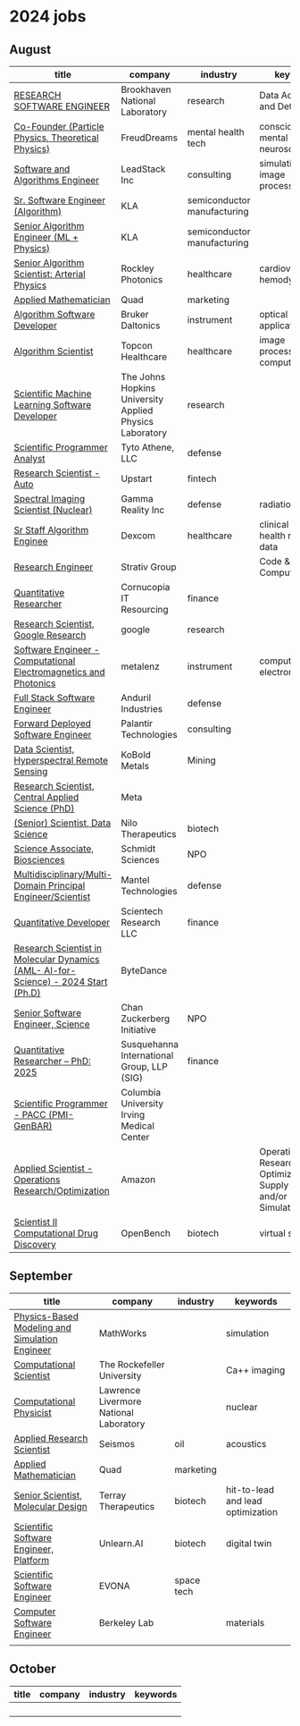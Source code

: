 # 2024 jobs

## August

| title | company | industry | keywords |
| ------------- | ------------- | ---- | --- |
|  [RESEARCH SOFTWARE ENGINEER](https://www.linkedin.com/jobs/search/?currentJobId=3999644511&keywords=brookhaven%20national%20laboratory&origin=BLENDED_SEARCH_RESULT_NAVIGATION_JOB_CARD&originToLandingJobPostings=3999644511%2C4012173063%2C4012169583)  | Brookhaven National Laboratory  | research | Data Acquisition and Detectors |
| [Co-Founder (Particle Physics, Theoretical Physics)](https://www.linkedin.com/jobs/view/4005383818/?refId=ZZH8KWGOSjq0gCRZDxTc8g%3D%3D&trackingId=ZZH8KWGOSjq0gCRZDxTc8g%3D%3D) | FreudDreams | mental health tech | consciousness, mental energy, neuroscience |
| [Software and Algorithms Engineer](https://www.linkedin.com/jobs/view/4010759201/)| LeadStack Inc | consulting | simulation, image processing |
|[Sr. Software Engineer (Algorithm)](https://www.linkedin.com/jobs/view/3960618941/?refId=60e0e2cd-c9de-4c15-be95-149c35e12357&trackingId=ZQuZb3flTIOL8mMEInPPDA%3D%3D&trk=flagship3_job_home_appliedjobs)| KLA| semiconductor manufacturing||
| [Senior Algorithm Engineer (ML + Physics)](https://www.linkedin.com/jobs/view/3959432398/?refId=60e0e2cd-c9de-4c15-be95-149c35e12357&trackingId=axpABvpMSfO4ulaQXt2cYA%3D%3D&trk=flagship3_job_home_appliedjobs)| KLA| semiconductor manufacturing||
|[Senior Algorithm Scientist: Arterial Physics](https://www.linkedin.com/jobs/view/3916264752/?refId=60e0e2cd-c9de-4c15-be95-149c35e12357&trackingId=U4rHZNf3Q82EAr75Vam18w%3D%3D&trk=flagship3_job_home_appliedjobs)|Rockley Photonics|healthcare|cardiovascular hemodynamics|
|[Applied Mathematician](https://www.linkedin.com/jobs/view/4009898167/?refId=ceba6bde-7286-4da0-a8db-6497d068c040&trackingId=i6ZroBKvSxKlzYvWvH75Lw%3D%3D&trk=flagship3_job_home_savedjobs)|Quad|marketing | |
|[Algorithm Software Developer](https://www.linkedin.com/jobs/view/3997178344/?refId=ceba6bde-7286-4da0-a8db-6497d068c040&trackingId=6EXnUPR5QCq1cxm0PmFFug%3D%3D&trk=flagship3_job_home_savedjobs)|Bruker Daltonics| instrument| optical applications|
|[Algorithm Scientist](https://www.linkedin.com/jobs/view/3996490766/?refId=ceba6bde-7286-4da0-a8db-6497d068c040&trackingId=YWw%2Fz2eVQl2eCPHewIYeVQ%3D%3D&trk=flagship3_job_home_savedjobs)| Topcon Healthcare| healthcare| image processing, computer vision|
|[Scientific Machine Learning Software Developer](https://www.linkedin.com/jobs/view/3996824227/?refId=ceba6bde-7286-4da0-a8db-6497d068c040&trackingId=fNcQ5WwWTmq21UFuazRB9Q%3D%3D&trk=flagship3_job_home_savedjobs)|The Johns Hopkins University Applied Physics Laboratory|research| |
|[Scientific Programmer Analyst](https://www.linkedin.com/jobs/view/3998140462/?refId=ceba6bde-7286-4da0-a8db-6497d068c040&trackingId=e1pTyKU1Q26t9F8VHVtHrA%3D%3D&trk=flagship3_job_home_savedjobs)|Tyto Athene, LLC|defense||
|[Research Scientist - Auto](https://www.linkedin.com/jobs/view/3992703991/?refId=ceba6bde-7286-4da0-a8db-6497d068c040&trackingId=oA33HX3ySSeSSuryY2F4hg%3D%3D&trk=flagship3_job_home_savedjobs)|Upstart|fintech||
|[Spectral Imaging Scientist (Nuclear)](https://www.linkedin.com/jobs/view/3876951346/?refId=ceba6bde-7286-4da0-a8db-6497d068c040&trackingId=IPbzv5OzQ5q5KS%2B5XQ2RKw%3D%3D&trk=flagship3_job_home_savedjobs)|Gamma Reality Inc|defense|radiation imaging|
|[Sr Staff Algorithm Enginee](https://www.linkedin.com/jobs/view/3995206934/?refId=ceba6bde-7286-4da0-a8db-6497d068c040&trackingId=qqGaXtIuSiugnvD7YQkxUA%3D%3D&trk=flagship3_job_home_savedjobs)|Dexcom|healthcare|clinical trial and health records data|
|[Research Engineer](https://www.linkedin.com/jobs/view/3994449752/?refId=ceba6bde-7286-4da0-a8db-6497d068c040&trackingId=0z8tepX6To%2BAmG3RS8jaAA%3D%3D&trk=flagship3_job_home_savedjobs)|Strativ Group||Code & Edge Computing|
|[Quantitative Researcher](https://www.linkedin.com/jobs/view/3991484785/?refId=eaf3e2c8-4aee-4863-bdde-2c1587c89ed8&trackingId=4AyNccstSNiIlbKc7krsyw%3D%3D)|Cornucopia IT Resourcing |finance||
|[Research Scientist, Google Research](https://www.linkedin.com/jobs/view/3991647101/?refId=17ebd817-ab45-4ed5-9c3b-078f4f290e46&trackingId=j4JsSJRAQS6OQ%2BGVOdhxjQ%3D%3D&trk=flagship3_job_home_savedjobs)|google |research||
|[Software Engineer - Computational Electromagnetics and Photonics](https://www.linkedin.com/jobs/view/3993880830/?refId=17ebd817-ab45-4ed5-9c3b-078f4f290e46&trackingId=Gy6HqKEdSmKcXakOvaUGHw%3D%3D&trk=flagship3_job_home_savedjobs)|metalenz|instrument|computational electromagnetics|
|[Full Stack Software Engineer](https://www.linkedin.com/jobs/view/3922236730/?refId=17ebd817-ab45-4ed5-9c3b-078f4f290e46&trackingId=rjRpREVQSs6QMueXRPO0ng%3D%3D&trk=flagship3_job_home_savedjobs)|Anduril Industries|defense||
|[Forward Deployed Software Engineer](https://www.linkedin.com/jobs/view/3736674638/?refId=17ebd817-ab45-4ed5-9c3b-078f4f290e46&trackingId=oYIYY14uTpiHUGcZNTyFog%3D%3D&trk=flagship3_job_home_savedjobs)|Palantir Technologies|consulting||
|[Data Scientist, Hyperspectral Remote Sensing](https://www.linkedin.com/jobs/view/3985644710/?refId=17ebd817-ab45-4ed5-9c3b-078f4f290e46&trackingId=00sWF0RDTFqE8bR3Ag5cQg%3D%3D&trk=flagship3_job_home_savedjobs)|KoBold Metals|Mining||
|[Research Scientist, Central Applied Science (PhD)](https://www.linkedin.com/jobs/view/3825906232/?refId=126edf4a-d37c-4c88-93d4-3c2acd5e7035&trackingId=xlPjisvJRIC49fWFJSGq9g%3D%3D&trk=flagship3_job_home_savedjobs)|Meta|||
|[(Senior) Scientist, Data Science](https://www.linkedin.com/jobs/view/3970351451/?refId=126edf4a-d37c-4c88-93d4-3c2acd5e7035&trackingId=1hgMVNLOTluITmz1ImRYDw%3D%3D&trk=flagship3_job_home_savedjobs)|Nilo Therapeutics|biotech||
|[Science Associate, Biosciences](https://www.linkedin.com/jobs/view/3901655963/?refId=126edf4a-d37c-4c88-93d4-3c2acd5e7035&trackingId=6rHFG56kTC6ze%2FFpDXv9Lg%3D%3D&trk=flagship3_job_home_savedjobs)|Schmidt Sciences|NPO||
| [Multidisciplinary/Multi-Domain Principal Engineer/Scientist](https://www.linkedin.com/jobs/view/3953403441/?refId=126edf4a-d37c-4c88-93d4-3c2acd5e7035&trackingId=OFvhn7DzSVKIr2ld0KVciA%3D%3D&trk=flagship3_job_home_savedjobs)|Mantel Technologies|defense||
|[Quantitative Developer](https://www.linkedin.com/jobs/view/3947227830/?refId=126edf4a-d37c-4c88-93d4-3c2acd5e7035&trackingId=NutLMlVkQMuj1TQhi2C34Q%3D%3D&trk=flagship3_job_home_savedjobs)|Scientech Research LLC|finance||
|[Research Scientist in Molecular Dynamics (AML- AI-for-Science) - 2024 Start (Ph.D)](https://www.linkedin.com/jobs/view/3705976210/?refId=126edf4a-d37c-4c88-93d4-3c2acd5e7035&trackingId=3BiZgLUBS5KP9u5i6eptag%3D%3D&trk=flagship3_job_home_savedjobs)|ByteDance|||
|[Senior Software Engineer, Science](https://www.linkedin.com/jobs/view/3981611426/?refId=126edf4a-d37c-4c88-93d4-3c2acd5e7035&trackingId=ycVNssupQ3G%2FNPu6Wb%2BUKA%3D%3D&trk=flagship3_job_home_savedjobs)|Chan Zuckerberg Initiative|NPO||
|[Quantitative Researcher – PhD: 2025](https://www.linkedin.com/jobs/view/3972109869/?refId=e3fd2ed3-0b81-40b8-80fa-ca41d83821d0&trackingId=lYdope0%2FQrCFzeDoXXx4Iw%3D%3D&trk=flagship3_job_home_savedjobs)|Susquehanna International Group, LLP (SIG)|finance||
|[Scientific Programmer - PACC (PMI-GenBAR)](https://www.linkedin.com/jobs/view/3977998281/?refId=e3fd2ed3-0b81-40b8-80fa-ca41d83821d0&trackingId=nsnQh7eVQJuvlkmeYH6aIQ%3D%3D&trk=flagship3_job_home_savedjobs)|Columbia University Irving Medical Center|||
|[Applied Scientist - Operations Research/Optimization](https://www.linkedin.com/jobs/view/3952436746/?refId=e3fd2ed3-0b81-40b8-80fa-ca41d83821d0&trackingId=my5gPLKbS9e3wpeFCyTlsQ%3D%3D&trk=flagship3_job_home_savedjobs)|Amazon||Operations Research, Optimization, Supply Chain and/or Simulation|
|[Scientist II Computational Drug Discovery](https://www.linkedin.com/jobs/view/4011900140/?refId=HipCz9H6RL%2BJU8hpMIE9nQ%3D%3D&trackingId=0Or1ZwtgTHaNnFlrZNVF3Q%3D%3D)|OpenBench|biotech|virtual screening|

## September


| title | company | industry | keywords |
| ------------- | ------------- | ---- | --- |
| [Physics-Based Modeling and Simulation Engineer](https://www.linkedin.com/jobs/view/4011215243/?trackingId=&refId=&midToken=AQHWWK6TufzhNw&midSig=24TrH_dek2Rro1&trk=eml-email_jobs_saved_job_reminder_01-saved%7Ejobs-0-jobcard_body&trkEmail=eml-email_jobs_saved_job_reminder_01-saved%7Ejobs-0-jobcard_body-null-t7wxe%7Em0pklng9%7Eyk-null-null&eid=t7wxe-m0pklng9-yk)| MathWorks||simulation|
|[Computational Scientist](https://www.linkedin.com/jobs/view/4017707809/?refId=76a031db-4ba6-493f-be6d-4bf9de0f5b08&trackingId=OAoE%2BuIwRwKfOqaaNovRHA%3D%3D&trk=flagship3_job_home_savedjobs)|The Rockefeller University||Ca++ imaging|
|[Computational Physicist](https://www.linkedin.com/jobs/view/4018764217/?refId=76a031db-4ba6-493f-be6d-4bf9de0f5b08&trackingId=S1MsDAgJQeK5R57G9H4IKg%3D%3D&trk=flagship3_job_home_savedjobs)|Lawrence Livermore National Laboratory||nuclear|
| [Applied Research Scientist](https://www.linkedin.com/jobs/view/4018196747/?trackingId=x4HxxLvlSqV3nzz6rCmTXw%3D%3D&refId=ByteString%28length%3D16%2Cbytes%3Dfd560555...89d06453%29&midToken=AQHWWK6TufzhNw&midSig=1nwDlQ3tloSHo1&trk=eml-email_job_alert_digest_01-job_card-0-jobcard_body&trkEmail=eml-email_job_alert_digest_01-job_card-0-jobcard_body-null-t7wxe~m0qwrigf~rr-null-null&eid=t7wxe-m0qwrigf-rr&otpToken=MTYwYzFlZTcxYTJmY2FjNGJlMmYwMmU4NDMxOGU0YmQ4N2NhZDI0MDlmYTk4NTY5NzdjNjA2Njk0ZjVlNTVmNWZjOWY4YmE3NWFiMWNhZmQ1NGIwYzY1MzA4NGJiZmRhYmI3MDUxZDRmZjA5NDhiZjJjLDEsMQ%3D%3D)| Seismos| oil |acoustics|
|[Applied Mathematician](https://www.linkedin.com/jobs/view/4015327521/?refId=76a031db-4ba6-493f-be6d-4bf9de0f5b08&trackingId=BCVdzRqCSO6zf%2FQUyRQbxw%3D%3D&trk=flagship3_job_home_savedjobs)|Quad|marketing||
|[Senior Scientist, Molecular Design](https://www.linkedin.com/jobs/view/4014378986/?refId=bd308662-0d6f-49f0-8d9f-b2bdf4f73b6d&trackingId=RyEHy1PaSq2W5gmTvYqFtw%3D%3D)|Terray Therapeutics|biotech|  hit-to-lead and lead optimization|
|[Scientific Software Engineer, Platform](https://www.linkedin.com/jobs/view/4017461756/?refId=76a031db-4ba6-493f-be6d-4bf9de0f5b08&trackingId=zUOkFTw8R06I1%2F%2BMZv4WRw%3D%3D&trk=flagship3_job_home_savedjobs)|Unlearn.AI|biotech|digital twin|
|[Scientific Software Engineer](https://www.linkedin.com/jobs/view/4010475133/?refId=76a031db-4ba6-493f-be6d-4bf9de0f5b08&trackingId=MoYtkKhNRa%2BrBf6PYqMMQA%3D%3D&trk=flagship3_job_home_savedjobs)|EVONA|space tech||
|[Computer Software Engineer](https://www.linkedin.com/jobs/view/4016781416/?refId=f1f33af3-2505-4509-9adb-d8d3fb476a45&trackingId=TWQtxpR5S7SZP%2BYIlaTAcw%3D%3D)|Berkeley Lab||materials|
|||||

## October


| title | company | industry | keywords |
| ------------- | ------------- | ---- | --- |
|||||
|||||
|||||
|||||
